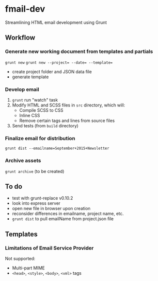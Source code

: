 # fmail-dev
Streamlining HTML email development using Grunt

## Workflow

### Generate new working document from templates and partials
`grunt new`
`grunt new --project= --date= --template=`
* create project folder and JSON data file
* generate template

### Develop email
1. `grunt` run "watch" task
2. Modify HTML and SCSS files in `src` directory, which will:
	* Compile SCSS to CSS
	* Inline CSS
	* Remove certain tags and lines from source files
3. Send tests (from `build` directory)

### Finalize email for distribution
`grunt dist --emailname=September+2015+Newsletter`

### Archive assets
`grunt archive` (to be created)

## To do
* test with grunt-replace v0.10.2
* look into express server
* open new file in browser upon creation
* reconsider differences in emailname, project name, etc.
* `grunt dist` to pull emailName from project.json file

## Templates
### Limitations of Email Service Provider
Not supported:

* Multi-part MIME
* `<head>`, `<style>`, `<body>`, `<vml>` tags
